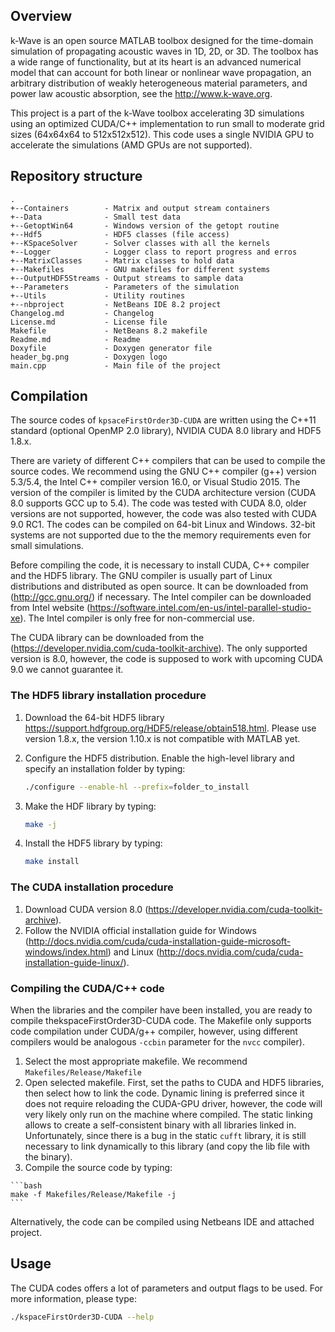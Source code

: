 ## Overview

k-Wave is an open source MATLAB toolbox designed for the time-domain simulation
of propagating acoustic waves in 1D, 2D, or 3D. The toolbox has a wide range of 
functionality, but at its heart is an advanced numerical model that can account 
for both linear or nonlinear wave propagation, an arbitrary distribution of 
weakly heterogeneous material parameters, and power law acoustic  absorption, 
see the http://www.k-wave.org.

This project is a part of the k-Wave toolbox accelerating 3D simulations using 
an optimized CUDA/C++ implementation to run small to moderate grid sizes
(64x64x64 to 512x512x512). This code uses a single NVIDIA GPU to accelerate 
the simulations (AMD GPUs are not supported).

## Repository structure

    .
    +--Containers        - Matrix and output stream containers
    +--Data              - Small test data
    +--GetoptWin64       - Windows version of the getopt routine
    +--Hdf5              - HDF5 classes (file access)
    +--KSpaceSolver      - Solver classes with all the kernels
    +--Logger            - Logger class to report progress and erros
    +--MatrixClasses     - Matrix classes to hold data
    +--Makefiles         - GNU makefiles for different systems
    +--OutputHDF5Streams - Output streams to sample data
    +--Parameters        - Parameters of the simulation
    +--Utils             - Utility routines
    +--nbproject         - NetBeans IDE 8.2 project
    Changelog.md         - Changelog
    License.md           - License file
    Makefile             - NetBeans 8.2 makefile
    Readme.md            - Readme
    Doxyfile             - Doxygen generator file
    header_bg.png        - Doxygen logo
    main.cpp             - Main file of the project


## Compilation
 
The source codes of `kpsaceFirstOrder3D-CUDA` are written using the C++11 
standard (optional OpenMP 2.0  library), NVIDIA CUDA 8.0 library and HDF5 1.8.x. 
 
There are variety of different C++ compilers that can be used to compile the 
source codes. We recommend using the GNU C++ compiler (g++) version 5.3/5.4, the
Intel C++ compiler version 16.0, or Visual Studio 2015. The version of the 
compiler is limited by the CUDA architecture version (CUDA 8.0 supports GCC up 
to 5.4). The code was tested with CUDA 8.0, older versions are not supported, 
however, the code was also tested with CUDA 9.0 RC1. The codes can be compiled 
on 64-bit Linux and Windows. 32-bit systems are not supported due to the the 
memory requirements even for small simulations.
 
 Before compiling the code, it is necessary to install CUDA, C++ compiler and 
 the HDF5 library. The GNU compiler is usually part of Linux distributions and 
 distributed as open source. It can be downloaded from (http://gcc.gnu.org/) if 
 necessary. The Intel compiler can be downloaded from Intel website 
 (https://software.intel.com/en-us/intel-parallel-studio-xe). The Intel compiler
 is only free for non-commercial use.

The CUDA library can be downloaded from the
(https://developer.nvidia.com/cuda-toolkit-archive).
The only supported version is 8.0, however, the code is supposed to  work with 
upcoming CUDA 9.0 we cannot guarantee  it.
 
### The HDF5 library installation procedure

 1. Download the 64-bit HDF5 library 
 https://support.hdfgroup.org/HDF5/release/obtain518.html. Please use version 
 1.8.x, the version 1.10.x is not compatible with MATLAB yet.
  
 2. Configure the HDF5 distribution. Enable the high-level library and specify 
 an installation folder by typing:
    ```bash
    ./configure --enable-hl --prefix=folder_to_install
    ```
 3. Make the HDF library by typing:
    ```bash
    make -j
    ```
 4. Install the HDF5 library by typing:
    ```bash
    make install
    ```
 
### The CUDA installation procedure 
 
  1. Download CUDA version 8.0 
     (https://developer.nvidia.com/cuda-toolkit-archive).
  2. Follow the NVIDIA official installation guide for Windows 
(http://docs.nvidia.com/cuda/cuda-installation-guide-microsoft-windows/index.html) 
and Linux (http://docs.nvidia.com/cuda/cuda-installation-guide-linux/).
 
 
### Compiling the CUDA/C++ code 
 
When the libraries and the compiler have been installed, you are ready to 
compile thekspaceFirstOrder3D-CUDA code. The Makefile only supports code 
compilation under CUDA/g++ compiler, however, using different compilers would be
analogous `-ccbin` parameter for the  `nvcc` compiler). 
 
  1. Select the most appropriate makefile. 
     We recommend `Makefiles/Release/Makefile`
  2. Open selected makefile. 
     First, set the paths to CUDA and HDF5 libraries, then select how to link 
     the code. Dynamic lining is preferred since it does not require reloading 
     the CUDA-GPU driver, however, the code will very likely only run on the 
     machine where compiled. The static linking allows to create a 
     self-consistent binary with all libraries linked in. Unfortunately, since 
     there is a bug in the static `cufft` library, it is still necessary to link
     dynamically to this library (and copy the lib file with the binary).
  3. Compile the source code by typing:
    
    ```bash
    make -f Makefiles/Release/Makefile -j 
    ```

Alternatively, the code can be compiled using Netbeans IDE and attached project.

## Usage

The CUDA codes offers a lot of parameters and output flags to be used. For more 
information, please type:

```bash
./kspaceFirstOrder3D-CUDA --help
```
